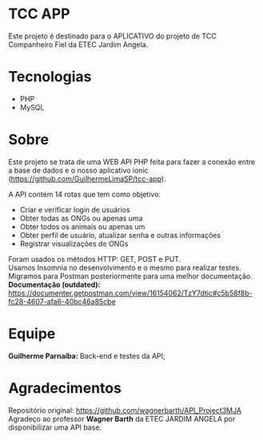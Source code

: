 # TCC APP
Este projeto é destinado para o APLICATIVO do projeto de TCC Companheiro Fiel da ETEC Jardim Angela.<br>

# Tecnologias
- PHP
- MySQL

# Sobre
Este projeto se trata de uma WEB API PHP feita para fazer a conexão entre a base de dados e o nosso aplicativo ionic (https://github.com/GuilhermeLimaSP/tcc-app). 

A API contém 14 rotas que tem como objetivo:
- Criar e verificar login de usuários
- Obter todas as ONGs ou apenas uma
- Obter todos os animais ou apenas um
- Obter perfil de usuário, atualizar senha e outras informações
- Registrar visualizações de ONGs

Foram usados os métodos HTTP:  GET, POST e PUT.<br>
Usamos Insomnia no desenvolvimento e o mesmo para realizar testes.<br>
Migramos para Postman posteriormente para uma melhor documentação.<br>
<b>Documentação (outdated):  </b>https://documenter.getpostman.com/view/16154062/TzY7dtic#c5b58f8b-fc28-4607-afa6-40bc46a85cbe


# Equipe
<b>Guilherme Parnaíba:</b> Back-end e testes da API;<br>

# Agradecimentos
Repositório original: https://github.com/wagnerbarth/API_Project3MJA
Agradeço ao professor <b>Wagner Barth</b> da ETEC JARDIM ANGELA por disponibilizar uma API base.
